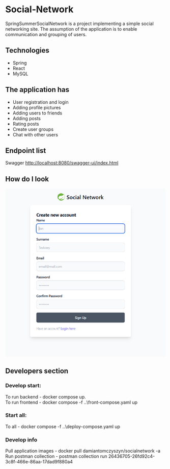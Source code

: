 # Social-Network
SpringSummerSocialNetwork is a project implementing a simple social networking site. The assumption of the application is to enable communication and grouping of users.

## Technologies
* Spring
* React
* MySQL

## The application has
* User registration and login
* Adding profile pictures
* Adding users to friends
* Adding posts
* Rating posts
* Create user groups
* Chat with other users

## Endpoint list
Swagger [http://localhost:8080/swagger-ui/index.html](http://localhost:8080/swagger-ui/index.html)

## How do I look
<img src="https://github.com/SpringSummerSN/Social-Network/blob/main/images/reg_img.PNG" alt="registration window" style="max-width: 100%;width: 620px;">

## Developers section
### Develop start:
To run backend  - docker compose up.<br>
To run frontend  - docker compose -f ..\front-compose.yaml up<br>
### Start all:
To all  - docker compose -f ..\deploy-compose.yaml up<br>
### Develop info
Pull application images - docker pull damiantomczyszyn/socialnetwork -a<br>
Run postman collection - postman collection run 26436705-26fd92c4-3c8f-466e-86aa-17dad9f880a4<br>


